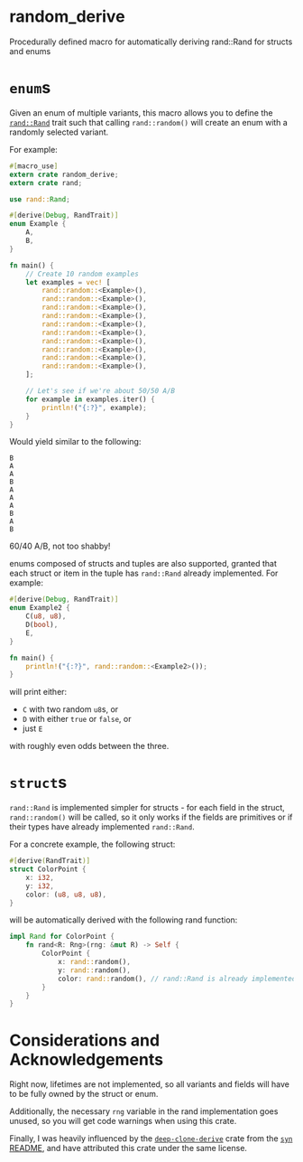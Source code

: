 # random\_derive
Procedurally defined macro for automatically deriving rand::Rand for structs and enums

# `enum`s
Given an enum of multiple variants, this macro allows you to define the [`rand::Rand`](https://doc.rust-lang.org/rand/rand/trait.Rand.html) trait such that calling `rand::random()` will create an enum with a randomly selected variant.

For example:
```rust
#[macro_use]
extern crate random_derive;
extern crate rand;

use rand::Rand;

#[derive(Debug, RandTrait)]
enum Example {
    A,
    B,
}

fn main() {
    // Create 10 random examples
    let examples = vec! [
        rand::random::<Example>(),
        rand::random::<Example>(),
        rand::random::<Example>(),
        rand::random::<Example>(),
        rand::random::<Example>(),
        rand::random::<Example>(),
        rand::random::<Example>(),
        rand::random::<Example>(),
        rand::random::<Example>(),
        rand::random::<Example>(),
    ];

    // Let's see if we're about 50/50 A/B
    for example in examples.iter() {
        println!("{:?}", example);
    }
}
```

Would yield similar to the following:
```
B
A
A
B
A
A
A
B
A
B
```

60/40 A/B, not too shabby!

enums composed of structs and tuples are also supported, granted that each struct or item in the tuple has `rand::Rand` already implemented.  For example:
```rust
#[derive(Debug, RandTrait)]
enum Example2 {
    C(u8, u8),
    D(bool),
    E,
}

fn main() {
    println!("{:?}", rand::random::<Example2>());
}
```
will print either:
* `C` with two random `u8`s, or
* `D` with either `true` or `false`, or
* just `E`

with roughly even odds between the three.

# `struct`s
`rand::Rand` is implemented simpler for structs - for each field in the struct, `rand::random()` will be called, so it only works if the fields are primitives or if their types have already implemented `rand::Rand`.

For a concrete example, the following struct:
```rust
#[derive(RandTrait)]
struct ColorPoint {
    x: i32,
    y: i32,
    color: (u8, u8, u8),
}
```

will be automatically derived with the following rand function:
```rust
impl Rand for ColorPoint {
    fn rand<R: Rng>(rng: &mut R) -> Self {
        ColorPoint {
            x: rand::random(),
            y: rand::random(),
            color: rand::random(), // rand::Rand is already implemented for tuples
        }
    }
}
```

# Considerations and Acknowledgements
Right now, lifetimes are not implemented, so all variants and fields will have to be fully owned by the struct or enum.

Additionally, the necessary `rng` variable in the rand implementation goes unused, so you will get code warnings when using this crate.

Finally, I was heavily influenced by the [`deep-clone-derive`](https://github.com/asajeffrey/deep-clone/blob/master/deep-clone-derive/lib.rs) crate from the [`syn` README](https://github.com/dtolnay/syn), and have attributed this crate under the same license.

